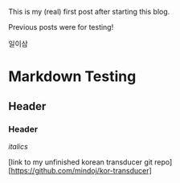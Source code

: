 This is my (real) first post after starting this blog.

Previous posts were for testing!

일이삼

# Markdown Testing  
## Header 
### Header

*italics*

[link to my unfinished korean transducer git repo][https://github.com/mindoj/kor-transducer]
